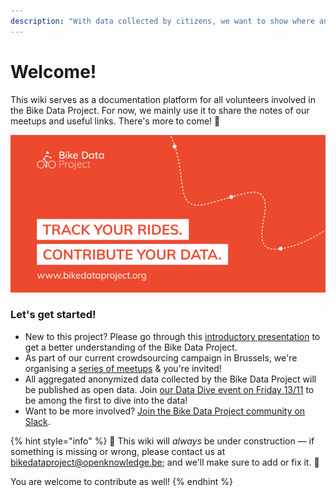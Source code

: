 ```yaml
---
description: "With data collected by citizens, we want to show where and when people ride their \U0001F6B2. Our goal is to make cities better adapted to cyclists with open data!"
---
```


# Welcome!

This wiki serves as a documentation platform for all volunteers involved in the Bike Data Project. For now, we mainly use it to share the notes of our meetups and useful links. There's more to come! 🎉

![](.gitbook/assets/image%20%285%29.png)

### **Let's get started!**

* New to this project? Please go through this [introductory presentation](introductory-presentation.md) to get a better understanding of the Bike Data Project.
* As part of our current crowdsourcing campaign in Brussels, we're organising a [series of meetups](https://www.meetup.com/Civic-Lab-Brussels/) & you're invited!
* All aggregated anonymized data collected by the Bike Data Project will be published as open data. Join [our Data Dive event on Friday 13/11](https://bikedatadive.eventbrite.be/) to be among the first to dive into the data! 
* Want to be more involved? [Join the Bike Data Project community on Slack](https://join.slack.com/t/bikedataproject/shared_invite/zt-hr00amgw-elYn9WbdFHLta8qQKW_wvQ).

{% hint style="info" %}
🚧 This wiki will _always_ be under construction — if something is missing or wrong, please contact us at bikedataproject@openknowledge.be; and we'll make sure to add or fix it. 🚧  
  
You are welcome to contribute as well!
{% endhint %}





